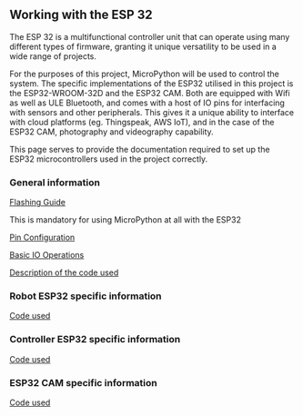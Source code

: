 ## Working with the ESP 32

The ESP 32 is a multifunctional controller unit that can operate using many different types of firmware, granting it unique versatility to be used in a wide range of projects.

For the purposes of this project, MicroPython will be used to control the system. The specific implementations of the ESP32 utilised in this project is the ESP32-WROOM-32D and the ESP32 CAM. Both are equipped with Wifi as well as ULE Bluetooth, and comes with a host of IO pins for interfacing with sensors and other peripherals. This gives it a unique ability to interface with cloud platforms (eg. Thingspeak, AWS IoT), and in the case of the ESP32 CAM, photography and videography capability.

This page serves to provide the documentation required to set up the ESP32 microcontrollers used in the project correctly.

### General information

[Flashing Guide](../ESP_32/Flashing_Guide/esp32_flashing.md)

This is mandatory for using MicroPython at all with the ESP32

[Pin Configuration](../ESP_32/Pin_Configuration/pinconfig.md)

[Basic IO Operations](../ESP_32)

[Description of the code used](../Python_Code_and_Reviews/software_download.md)

### Robot ESP32 specific information
[Code used](../Python_Code_and_Reviews/MQTT_Receiver_Code)

### Controller ESP32 specific information
[Code used](../Python_Code_and_Reviews/MQTT_Controller_Code)

### ESP32 CAM specific information
[Code used](../Python_Code_and_Reviews/ESP32_Cam_Code)
